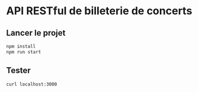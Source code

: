 # API RESTful de billeterie de concerts

## Lancer le projet

~~~bash
npm install
npm run start
~~~

## Tester

~~~bash
curl localhost:3000
~~~